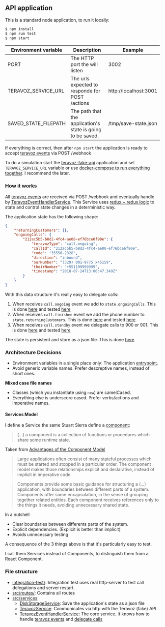 
## API application

This is a standard node application, to run it locally:

```bash
$ npm install
$ npm run test
$ npm start
```

| Environment variable  | Description   | Example |
| --------------------- | ------------- | -------- | 
| PORT                  | The HTTP port the will listen | 3002 |
| TERAVOZ_SERVICE_URL   | The urls expected to responde for POST /actions  | http://localhost:3001 |
| SAVED_STATE_FILEPATH  | The path that the application's state is going to be saved. | /tmp/save-state.json |

If everything is correct, then after `npm start` the application is ready to accept [teravoz events](https://developers.teravoz.com.br/#lista-eventos) via POST /webhook

To do a simulation start the [teravoz-fake-api](https://github.com/felipeblassioli/teravoz-challenge/tree/master/apps/teravoz-api-fake) application and set `TERAVOZ_SERVICE_URL` variable or use [docker-compose to run everything together](https://github.com/felipeblassioli/teravoz-challenge#running). I recommend the later.

### How it works

All [teravoz events](https://developers.teravoz.com.br/#lista-eventos) are received via POST /webhook and eventually handle by [TeravozEventHandlerService](https://github.com/felipeblassioli/teravoz-challenge/tree/master/apps/api/src/services/TeravozEventHandlerService).
This Service uses [redux + redux logic](https://github.com/felipeblassioli/teravoz-challenge/blob/master/docs/notable-packages.md#redux--redux-logic) to state and control state changes in a deterministic way.

The application state has the following shape:

```json
{
	"returningCustomers": {},
	"ongoingCalls": {
		"212ac5b5-b8d2-4fc4-ae00-ef76bce6f90e": {
			"teravozType": "call.ongoing",
			"callId": "212ac5b5-b8d2-4fc4-ae00-ef76bce6f90e",
			"code": "35556-2328",
			"direction": "inbound",
			"ourNumber": "(329) 001-9775 x45159",
			"theirNumber": "+551199999999",
			"timestamp": "2018-07-24T13:00:47.349Z"
		}
	}
}
```

With this data structure it's really easy to delegate calls:

  1. When receives `call.ongoing` event we add to `state.ongoingCalls`. This is done [here](https://github.com/felipeblassioli/teravoz-challenge/blob/851f1995e085f4bf2d7e27d6ec24f2cd901ade05/apps/api/src/services/TeravozEventHandlerService/reducer.js#L28) and tested [here](https://github.com/felipeblassioli/teravoz-challenge/blob/851f1995e085f4bf2d7e27d6ec24f2cd901ade05/apps/api/src/services/TeravozEventHandlerService/reducer.test.js#L93)
  2. When receives `call.finished` event we add the phone number to `state.returningCustomers`. This is done [here](https://github.com/felipeblassioli/teravoz-challenge/blob/851f1995e085f4bf2d7e27d6ec24f2cd901ade05/apps/api/src/services/TeravozEventHandlerService/reducer.js#L16) and tested [here](https://github.com/felipeblassioli/teravoz-challenge/blob/851f1995e085f4bf2d7e27d6ec24f2cd901ade05/apps/api/src/services/TeravozEventHandlerService/reducer.test.js#L104)
  3. When receives `call.standby` event we delegate calls to 900 or 901. This is done [here](https://github.com/felipeblassioli/teravoz-challenge/blob/851f1995e085f4bf2d7e27d6ec24f2cd901ade05/apps/api/src/services/TeravozEventHandlerService/logic/call-delegation-logic.js#L10) and tested [here](https://github.com/felipeblassioli/teravoz-challenge/blob/851f1995e085f4bf2d7e27d6ec24f2cd901ade05/apps/api/src/services/TeravozEventHandlerService/logic/call-delegation-logic.test.js#L58)

The state is persistent and store as a json file. This is done [here](https://github.com/felipeblassioli/teravoz-challenge/blob/851f1995e085f4bf2d7e27d6ec24f2cd901ade05/apps/api/src/services/TeravozEventHandlerService/TeravozEventHandlerService.js#L31).

### Architecture Decisions

  - Environment variables in a single place only: The application [entrypoint](https://github.com/felipeblassioli/teravoz-challenge/blob/master/apps/api/start-api.js).
  - Avoid generic variable names. Prefer descreptive names, instead of short ones.

**Mixed case file names**

  - Classes (which you instantiate using `new`) are camelCased.
  - Everything else is underscore cased. Prefer verbs/actions and imperative names.

#### Services Model
I define a Service the same Stuart Sierra define a [component](https://github.com/stuartsierra/component):

> (...) a component is a collection of functions or procedures which share some runtime state.

Taken from [Advantages of the Component Model](https://github.com/stuartsierra/component#advantages-of-the-component-model)

> Large applications often consist of many stateful processes which must be started and stopped in a particular order. The component model makes those relationships explicit and declarative, instead of implicit in imperative code.

> Components provide some basic guidance for structuring a (...) application, with boundaries between different parts of a system. Components offer some encapsulation, in the sense of grouping together related entities. Each component receives references only to the things it needs, avoiding unnecessary shared state.

In a nutshell

  - Clear boundaries between differents parts of the system.
  - Explicit dependencies. (Explicit is better than implicit)
  - Avoids unnecessary testing

A consequence of the 3 things above is that it's particularly easy to test.

I call them Services instead of Components, to distinguish them from a React Component.

### File structure

  - [integration-test/](https://github.com/felipeblassioli/teravoz-challenge/tree/master/apps/api/integration-test): Integration test uses real http-server to test call delegations and server restart.
  - [src/routes/](https://github.com/felipeblassioli/teravoz-challenge/tree/master/apps/api/src/routes): Contains all routes
  - [src/services](https://github.com/felipeblassioli/teravoz-challenge/tree/master/apps/api/src/services)
    - [DiskStorageService](https://github.com/felipeblassioli/teravoz-challenge/blob/master/apps/api/src/services/DiskStorageService.js): Save the application's state as a json file
    - [TeravozService](https://github.com/felipeblassioli/teravoz-challenge/blob/master/apps/api/src/services/TeravozService.js): Communicates via http with the Teravoz (fake) API.
    - [TeravozEventHandlerService](https://github.com/felipeblassioli/teravoz-challenge/tree/master/apps/api/src/services/TeravozEventHandlerService): The core service. It knows how to handle [teravoz events](https://developers.teravoz.com.br/#lista-eventos) and [delegate calls](https://github.com/felipeblassioli/teravoz-challenge/blob/master/apps/api/src/services/TeravozEventHandlerService/logic/call-delegation-logic.js)

